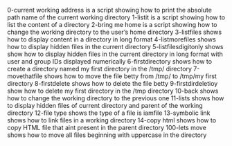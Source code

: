 0-current working address is a script showing how to print the absolute path name of the current working directory
1-listit is a script showing how to list the content of a directory
2-bring me home is a script showing how to change the working directory to the user’s home directory
3-listfiles shows how to display content in a directory in long format
4-listmorefiles shows how to display hidden files in the current directory
5-listfilesdigitonly shows show how to display hidden files in the current directory in long format with user and group IDs displayed numerically
6-firstdirectory shows how to create a directory named my first directory in the /tmp/ directory
7-movethatfile shows how to move the file betty from /tmp/ to /tmp/my first directory
8-firstdelete shows how to delete the file betty
9-firstdirdeletioy show how to delete my first directory in the /tmp directory
10-back shows how to change the working directory to the previous one
11-lists shows how to display hidden files of current directory and parent of the working directory
12-file type shows the type of a file is iamfile
13-symbolic link shows how to link files in a working directory
14-copy html shows how to copy HTML file that aint present in the parent directory
100-lets move shows how to move all files beginning with uppercase in the directory
